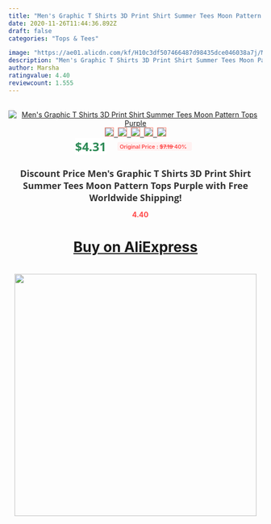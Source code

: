 ```yaml
---
title: "Men's Graphic T Shirts 3D Print Shirt Summer Tees Moon Pattern Tops Purple"
date: 2020-11-26T11:44:36.892Z
draft: false
categories: "Tops & Tees"

image: "https://ae01.alicdn.com/kf/H10c3df507466487d98435dce046038a7j/Men-s-Graphic-T-Shirts-3D-Print-Shirt-Summer-Tees-Moon-Pattern-Tops-Purple.jpg"
description: "Men's Graphic T Shirts 3D Print Shirt Summer Tees Moon Pattern Tops Purple"
author: Marsha
ratingvalue: 4.40
reviewcount: 1.555
---
```

<br>
<div style="text-align: center;">
<a href="https://s.click.aliexpress.com/e/_9QqUC5" target="_blank" rel="nofollow noopener noreferrer"><img alt="Men's Graphic T Shirts 3D Print Shirt Summer Tees Moon Pattern Tops Purple" class="magnifier-image" src="https://ae01.alicdn.com/kf/H10c3df507466487d98435dce046038a7j/Men-s-Graphic-T-Shirts-3D-Print-Shirt-Summer-Tees-Moon-Pattern-Tops-Purple.jpg_640x640.jpg">
<br>
<img style="border:1px solid salmon" src="https://ae01.alicdn.com/kf/H10c3df507466487d98435dce046038a7j/Men-s-Graphic-T-Shirts-3D-Print-Shirt-Summer-Tees-Moon-Pattern-Tops-Purple.jpg_120x120.jpg">&nbsp;&nbsp;<img style="border:1px solid salmon" src="https://ae01.alicdn.com/kf/H40fee97a95984f18a99b05742295ac92b/Men-s-Graphic-T-Shirts-3D-Print-Shirt-Summer-Tees-Moon-Pattern-Tops-Purple.jpg_120x120.jpg">&nbsp;&nbsp;<img style="border:1px solid salmon" src="_120x120.jpg">&nbsp;&nbsp;<img style="border:1px solid salmon" src="_120x120.jpg">&nbsp;&nbsp;<img style="border:1px solid salmon" src="_120x120.jpg"></a></div><br0>
<div style="text-align: center;"><span style="background-color: white; border: 0px; box-sizing: border-box; color: seagreen; display: inline-block; font-family: &quot;open sans&quot; , &quot;arial&quot; , &quot;helvetica&quot; , sans-serif , &quot;heiti&quot;; font-size: 24px; font-stretch: inherit; font-weight: 700; line-height: inherit; margin: 0px 10px 0px 0px; padding: 0px; vertical-align: middle;">$4.31 </span>
<span style="background: rgb(255 , 241 , 241); border-radius: 3px; border: 0px; box-sizing: border-box; color: #ff4747; display: inline-block; font-family: inherit; font-size: 12px; font-stretch: inherit; font-style: inherit; font-variant: inherit; font-weight: 600; line-height: inherit; margin: 0px; padding: 2px 5px; transform: scale(0.9); vertical-align: middle;">Original Price : <b style="text-decoration: line-through;">$7.19 </b> 40%&nbsp;&nbsp;</span></div>
<h1 style="color: #333333; display: inline-block; font-family: &quot;open sans&quot; , &quot;arial&quot; , &quot;helvetica&quot; , sans-serif , &quot;heiti&quot;; font-size: 18px; font-stretch: inherit; font-weight: 700; text-align: center;">Discount Price Men's Graphic T Shirts 3D Print Shirt Summer Tees Moon Pattern Tops Purple with Free Worldwide Shipping!</h1>
<div style="color: #ff4747; text-align: center;">
<img src="https://4.bp.blogspot.com/-M0ZcTcb-5uY/XleCXlxnR4I/AAAAAAAAAEc/OrjgMkXV1oMQFaCRZj5HQwOCBcu3w1FegCPcBGAYYCw/s1600/star.png" style="height: 15px;">&nbsp;<b>4.40</b></div>
<div class="button_cont" align="center"><a class="buynow_a" href="https://s.click.aliexpress.com/e/_9QqUC5" target="_blank" rel="nofollow noopener noreferrer"><H1>Buy on AliExpress</H1></a></div><br>
<div class="separator" style="clear: both; text-align: center;">
<img src="https://lh3.googleusercontent.com/-pTy5HemUv9M/XlePHvY0dAI/AAAAAAAAAE4/0nX5iRUoIWY8eMW9Dpxeirr157OZliDIgCLcBGAsYHQ/s1600/badge.gif" width="480">
</div>
